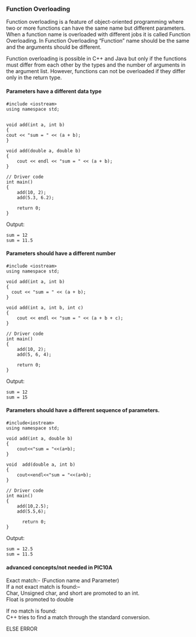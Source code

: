 ### Function Overloading       
Function overloading is a feature of object-oriented programming where two or more functions can have the same name but different parameters. When a function name is overloaded with different jobs it is called Function Overloading. In Function Overloading “Function” name should be the same and the arguments should be different.      

Function overloading is possible in C++ and Java but only if the functions must differ from each other by the types and the number of arguments in the argument list. However, functions can not be overloaded if they differ only in the return type.                            

#### Parameters have a different data type
```
#include <iostream>
using namespace std;


void add(int a, int b)
{
cout << "sum = " << (a + b);
}

void add(double a, double b)
{
	cout << endl << "sum = " << (a + b);
}

// Driver code
int main()
{
	add(10, 2);
	add(5.3, 6.2);

	return 0;
}
```
Output:
```
sum = 12
sum = 11.5
```
#### Parameters should have a different number 

```
#include <iostream>
using namespace std;
 
void add(int a, int b)
{
  cout << "sum = " << (a + b);
}
 
void add(int a, int b, int c)
{
    cout << endl << "sum = " << (a + b + c);
}
 
// Driver code
int main()
{
    add(10, 2);
    add(5, 6, 4);
 
    return 0;
}
```
Output:
```
sum = 12
sum = 15
```
#### Parameters should have a different sequence of parameters.
```
#include<iostream>
using namespace std;
 
void add(int a, double b)
{
    cout<<"sum = "<<(a+b);
} 
 
void  add(double a, int b)
{
    cout<<endl<<"sum = "<<(a+b);
} 
 
// Driver code
int main()
{
    add(10,2.5);
    add(5.5,6);
 
      return 0;
}
```
Output:
```
sum = 12.5
sum = 11.5
```

#### advanced concepts/not needed in PIC10A 
Exact match:- (Function name and Parameter)                            
If a not exact match is found:–                              
Char, Unsigned char, and short are promoted to an int.                           
Float is promoted to double                         

If no match is found:                             
C++ tries to find a match through the standard conversion.                    

ELSE ERROR                          


